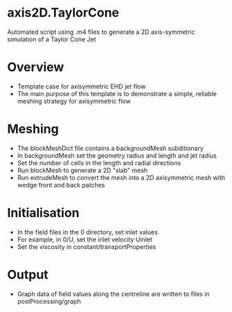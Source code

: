 # axis2D.TaylorCone
Automated script using .m4 files to generate a 2D axis-symmetric simulation of a Taylor Cone Jet

Overview
========
+ Template case for axisymmetric EHD jet flow
+ The main purpose of this template is to demonstrate a simple, reliable meshing
  strategy for axisymmetric flow

Meshing
=======
+ The blockMeshDict file contains a backgroundMesh subditionary
+ In backgroundMesh set the geometry radius and length and jet radius
+ Set the number of cells in the length and radial directions
+ Run blockMesh to generate a 2D "slab" mesh
+ Run extrudeMesh to convert the mesh into a 2D axisymmetric mesh with wedge
  front and back patches

Initialisation
==============
+ In the field files in the 0 directory, set inlet values
+ For example, in 0/U, set the inlet velocity Uinlet
+ Set the viscosity in constant/transportProperties

Output
======
+ Graph data of field values along the centreline are written to files in
  postProcessing/graph
